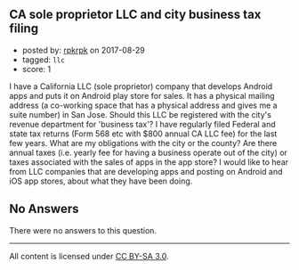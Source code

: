 ## CA sole proprietor LLC and city business tax filing

- posted by: [rpkrpk](https://stackexchange.com/users/47387/rpkrpk) on 2017-08-29
- tagged: `llc`
- score: 1

I have a California LLC (sole proprietor) company that develops Android apps and puts it on Android play store for sales. It has a physical mailing address (a co-working space that has a physical address and gives me a suite number) in San Jose. Should this LLC be registered with the city's revenue department for 'business tax'? I have regularly filed Federal and state tax returns (Form 568 etc with $800 annual CA LLC fee) for the last few years. What are my obligations with the city or the county? Are there annual taxes (i.e. yearly fee for having a business operate out of the city) or taxes associated with the sales of apps in the app store? I would like to hear from LLC companies that are developing apps and posting on Android and iOS app stores, about what they have been doing. 

## No Answers

There were no answers to this question.


---

All content is licensed under [CC BY-SA 3.0](https://creativecommons.org/licenses/by-sa/3.0/).

